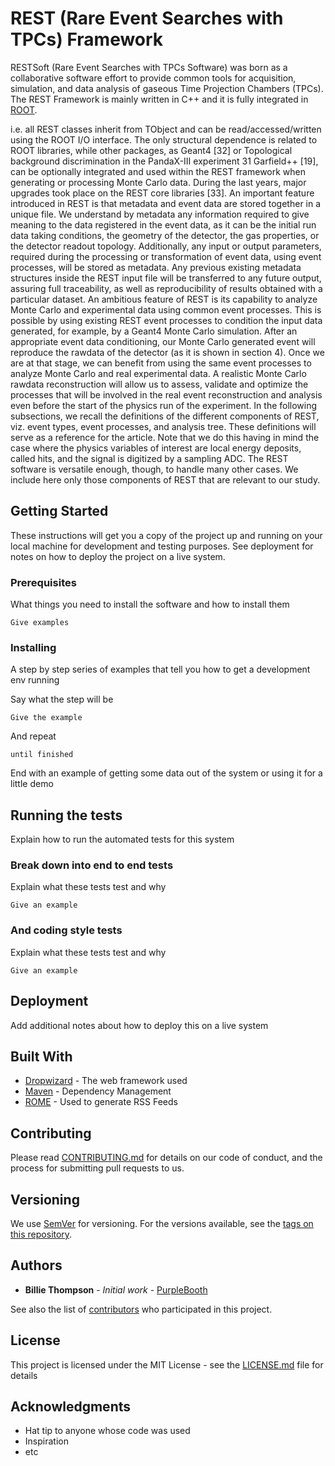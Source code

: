 # REST (Rare Event Searches with TPCs) Framework

RESTSoft (Rare Event Searches with TPCs Software) was born as a collaborative software effort to provide common tools for acquisition, simulation, and data analysis of gaseous Time Projection Chambers (TPCs). The REST Framework is mainly written in C++ and it is fully integrated in [ROOT](root.cern.ch).

 i.e. all REST classes inherit from TObject and can be read/accessed/written using the ROOT I/O interface. The only structural dependence is related to ROOT libraries, while other packages, as Geant4 [32] or
Topological background discrimination in the PandaX-III experiment 31
Garfield++ [19], can be optionally integrated and used within the REST framework when generating or processing Monte Carlo data.
During the last years, major upgrades took place on the REST core libraries [33]. An important feature introduced in REST is that metadata and event data are stored together in a unique file. We understand by metadata any information required to give meaning to the data registered in the event data, as it can be the initial run data taking conditions, the geometry of the detector, the gas properties, or the detector readout topology. Additionally, any input or output parameters, required during the processing or transformation of event data, using event processes, will be stored as metadata. Any previous existing metadata structures inside the REST input file will be transferred to any future output, assuring full traceability, as well as reproducibility of results obtained with a particular dataset.
An ambitious feature of REST is its capability to analyze Monte Carlo and experimental data using common event processes. This is possible by using existing REST event processes to condition the input data generated, for example, by a Geant4 Monte Carlo simulation. After an appropriate event data conditioning, our Monte Carlo generated event will reproduce the rawdata of the detector (as it is shown in section 4). Once we are at that stage, we can benefit from using the same event processes to analyze Monte Carlo and real experimental data. A realistic Monte Carlo rawdata reconstruction will allow us to assess, validate and optimize the processes that will be involved in the real event reconstruction and analysis even before the start of the physics run of the experiment.
In the following subsections, we recall the definitions of the different components of REST, viz. event types, event processes, and analysis tree. These definitions will serve as a reference for the article. Note that we do this having in mind the case where the physics variables of interest are local energy deposits, called hits, and the signal is digitized by a sampling ADC. The REST software is versatile enough, though, to handle many other cases. We include here only those components of REST that are relevant to our study.

## Getting Started

These instructions will get you a copy of the project up and running on your local machine for development and testing purposes. See deployment for notes on how to deploy the project on a live system.

### Prerequisites

What things you need to install the software and how to install them

```
Give examples
```

### Installing

A step by step series of examples that tell you how to get a development env running

Say what the step will be

```
Give the example
```

And repeat

```
until finished
```

End with an example of getting some data out of the system or using it for a little demo

## Running the tests

Explain how to run the automated tests for this system

### Break down into end to end tests

Explain what these tests test and why

```
Give an example
```

### And coding style tests

Explain what these tests test and why

```
Give an example
```

## Deployment

Add additional notes about how to deploy this on a live system

## Built With

* [Dropwizard](http://www.dropwizard.io/1.0.2/docs/) - The web framework used
* [Maven](https://maven.apache.org/) - Dependency Management
* [ROME](https://rometools.github.io/rome/) - Used to generate RSS Feeds

## Contributing

Please read [CONTRIBUTING.md](https://gist.github.com/PurpleBooth/b24679402957c63ec426) for details on our code of conduct, and the process for submitting pull requests to us.

## Versioning

We use [SemVer](http://semver.org/) for versioning. For the versions available, see the [tags on this repository](https://github.com/your/project/tags). 

## Authors

* **Billie Thompson** - *Initial work* - [PurpleBooth](https://github.com/PurpleBooth)

See also the list of [contributors](https://github.com/your/project/contributors) who participated in this project.

## License

This project is licensed under the MIT License - see the [LICENSE.md](LICENSE.md) file for details

## Acknowledgments

* Hat tip to anyone whose code was used
* Inspiration
* etc

